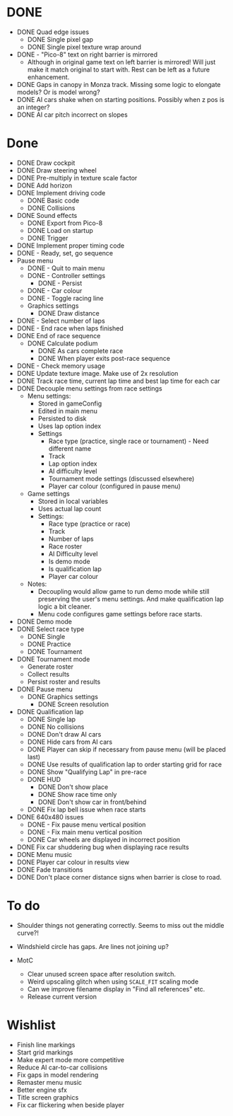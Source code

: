 DONE
====

- DONE Quad edge issues
    - DONE Single pixel gap
    - DONE Single pixel texture wrap around
- DONE - "Pico-8" text on right barrier is mirrored
    - Although in original game text on left barrier is mirrored!
      Will just make it match original to start with. Rest can be left as a future enhancement.
- DONE Gaps in canopy in Monza track. Missing some logic to elongate models? Or is model wrong?
- DONE AI cars shake when on starting positions. Possibly when z pos is an integer?
- DONE AI car pitch incorrect on slopes

Done
====
- DONE Draw cockpit
- DONE Draw steering wheel
- DONE Pre-multiply in texture scale factor
- DONE Add horizon
- DONE Implement driving code
    - DONE Basic code
    - DONE Collisions
- DONE Sound effects
    - DONE Export from Pico-8
    - DONE Load on startup
    - DONE Trigger
- DONE Implement proper timing code
- DONE - Ready, set, go sequence
- Pause menu
    - DONE - Quit to main menu
    - DONE - Controller settings
        - DONE - Persist
    - DONE - Car colour
    - DONE - Toggle racing line
    - Graphics settings
        - DONE Draw distance
- DONE - Select number of laps
- DONE - End race when laps finished
- DONE End of race sequence
    - DONE Calculate podium
        - DONE As cars complete race
        - DONE When player exits post-race sequence
- DONE - Check memory usage
- DONE Update texture image. Make use of 2x resolution
- DONE Track race time, current lap time and best lap time for each car
- DONE Decouple menu settings from race settings
    - Menu settings:
        - Stored in gameConfig
        - Edited in main menu
        - Persisted to disk
        - Uses lap option index
        - Settings
            - Race type (practice, single race or tournament)   - Need different name
            - Track
            - Lap option index
            - AI difficulty level
            - Tournament mode settings (discussed elsewhere)
            - Player car colour (configured in pause menu)
    - Game settings
        - Stored in local variables
        - Uses actual lap count
        - Settings:
            - Race type (practice or race)
            - Track
            - Number of laps
            - Race roster
            - AI Difficulty level
            - Is demo mode
            - Is qualification lap
            - Player car colour
    - Notes: 
        - Decoupling would allow game to run demo mode while still preserving
            the user's menu settings. And make qualification lap logic a bit 
            cleaner.
        - Menu code configures game settings before race starts.
- DONE Demo mode
- DONE Select race type
    - DONE Single
    - DONE Practice
    - DONE Tournament
- DONE Tournament mode
    - Generate roster
    - Collect results
    - Persist roster and results
- DONE Pause menu
    - DONE Graphics settings
        - DONE Screen resolution
- DONE Qualification lap
    - DONE Single lap
    - DONE No collisions
    - DONE Don't draw AI cars
    - DONE Hide cars from AI cars
    - DONE Player can skip if necessary from pause menu (will be placed last)
    - DONE Use results of qualification lap to order starting grid for race
    - DONE Show "Qualifying Lap" in pre-race
    - DONE HUD
        - DONE Don't show place
        - DONE Show race time only
        - DONE Don't show car in front/behind
    - DONE Fix lap bell issue when race starts
- DONE 640x480 issues
    - DONE - Fix pause menu vertical position
    - DONE - Fix main menu vertical position
    - DONE Car wheels are displayed in incorrect position
- DONE Fix car shuddering bug when displaying race results
- DONE Menu music
- DONE Player car colour in results view
- DONE Fade transitions
- DONE Don't place corner distance signs when barrier is close to road.

To do
=====

- Shoulder things not generating correctly. Seems to miss out the middle curve?!
- Windshield circle has gaps. Are lines not joining up?

- MotC 
    - Clear unused screen space after resolution switch.
    - Weird upscaling glitch when using `SCALE_FIT` scaling mode
    - Can we improve filename display in "Find all references" etc.
    - Release current version

Wishlist
========

- Finish line markings
- Start grid markings
- Make expert mode more competitive
- Reduce AI car-to-car collisions
- Fix gaps in model rendering
- Remaster menu music
- Better engine sfx
- Title screen graphics
- Fix car flickering when beside player
